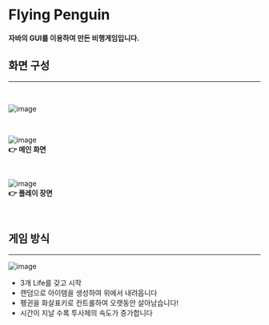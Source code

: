 # Flying Penguin

**자바의 GUI를 이용하여 만든 비행게임입니다.**
<br/>
## 화면 구성
---
<br/>

![image](https://user-images.githubusercontent.com/57481424/114320327-75bde400-9b50-11eb-9345-df9c8f4fbf68.png)


<br/>

![image](https://user-images.githubusercontent.com/57481424/114319949-9a18c100-9b4e-11eb-820e-13cbd78454cb.png)<br/>
**👉 메인 화면**

<br/>

![image](https://user-images.githubusercontent.com/57481424/114319902-6c337c80-9b4e-11eb-958d-7893fc177771.png)<br/>
**👉 플레이 장면**

<br/>

## 게임 방식
---
![image](https://user-images.githubusercontent.com/57481424/114320228-f4fee800-9b4f-11eb-8fc4-c01f7e1abb9e.png)
- 3개 Life를 갖고 시작
- 랜덤으로 아이템을 생성하여 위에서 내려옵니다
- 펭귄을 화살표키로 컨트롤하여 오랫동안 살아남습니다!
- 시간이 지날 수록 투사체의 속도가 증가합니다

